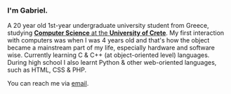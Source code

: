 ### I'm Gabriel.
A 20 year old 1st-year undergraduate university student from Greece, studying [**Computer Science** at the **University of Crete**](https://csd.uoc.gr/CSD/index.jsp?lang=en).
My first interaction with computers was when I was 4 years old and that's how the object became a mainstream part of my life, especially hardware and software wise.
Currently learning C & C++ (at object-oriented level) languages. During high school I also learnt Python & other web-oriented languages, such as HTML, CSS & PHP.

You can reach me via [email](mailto:admin@gabrilos.me).
